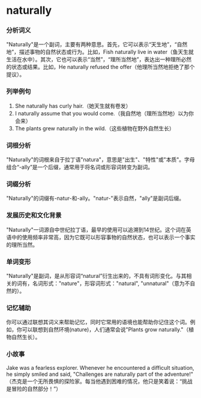 # naturally

### 分析词义

  

"Naturally"是一个副词，主要有两种意思。首先，它可以表示“天生地”，“自然地”，描述事物的自然状态或行为。比如，Fish naturally live in water（鱼天生就生活在水中）。其次，它也可以表示“当然”，“理所当然地”，表达出一种理所必然的状态或结果。比如，He naturally refused the offer（他理所当然地拒绝了那个提议）。

  

### 列举例句

  

1.  She naturally has curly hair.（她天生就有卷发）
2.  I naturally assume that you would come.（我自然地（理所当然地）以为你会来）
3.  The plants grew naturally in the wild.（这些植物在野外自然生长）

  

### 词根分析

  

"Naturally"的词根来自于拉丁语"natura"，意思是"出生"、"特性"或"本质"。字母组合“-ally”是一个后缀，通常用于将名词或形容词转变为副词。

  

### 词缀分析

  

"Naturally"的词缀有-natur-和-ally。"natur-"表示自然，"ally"是副词后缀。

  

### 发展历史和文化背景

  

"Naturally"一词源自中世纪拉丁语，最早的使用可以追溯到14世纪。这个词在英语中的使用频率非常高，因为它既可以形容事物的自然状态，也可以表示一个事实的理所当然。

  

### 单词变形

  

"Naturally"是副词，是从形容词“natural”衍生出来的，不具有词形变化。与其相关的词有，名词形式："nature"，形容词形式："natural", "unnatural"（意为不自然的）。

  

### 记忆辅助

  

你可以通过联想其词义来帮助记忆，同时它常用的语境也能帮助你记住这个词。例如，你可以联想到自然环境(nature)，人们通常会说"Plants grow naturally."（植物自然生长）。

  

### 小故事

  

Jake was a fearless explorer. Whenever he encountered a difficult situation, he simply smiled and said, "Challenges are naturally part of the adventure!" （杰克是一个无所畏惧的探险家。每当他遇到困难的情况，他只是笑着说：“挑战是冒险的自然部分！”）
